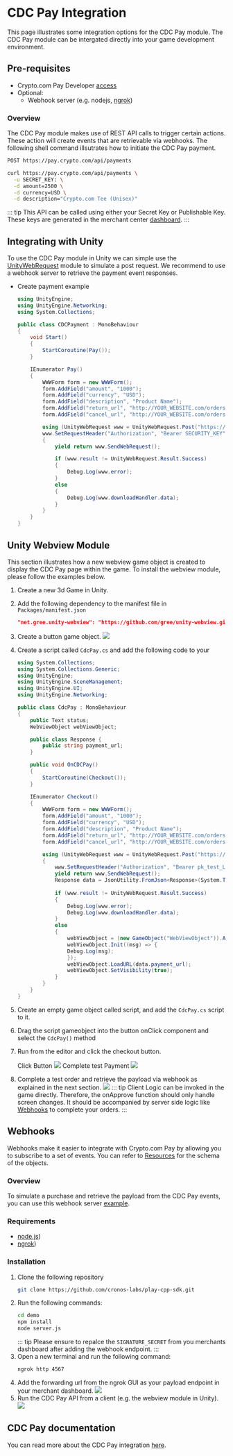 # CDC Pay Integration
This page illustrates some integration options for the CDC Pay module. The CDC Pay module can be intergated directly into your game development environment.

## Pre-requisites

- Crypto.com Pay Developer [access](https://merchant.crypto.com/users/sign_in/)
- Optional:
  - Webhook server (e.g. nodejs, [ngrok](https://ngrok.com/)) 

### Overview
The CDC Pay module makes use of REST API calls to trigger certain actions. These action will create events that are retrievable via webhooks. The following shell command illsutrates how to initiate the CDC Pay payment.

```sh
POST https://pay.crypto.com/api/payments
```
```sh
curl https://pay.crypto.com/api/payments \
  -u SECRET_KEY: \
  -d amount=2500 \
  -d currency=USD \
  -d description="Crypto.com Tee (Unisex)"
```

::: tip
This API can be called using either your Secret Key or Publishable Key. These keys are generated in the merchant center [dashboard](https://merchant.crypto.com/users/sign_in/).
:::

## Integrating with Unity
To use the CDC Pay module in Unity we can simple use the [UnityWebRequest](https://docs.unity3d.com/ScriptReference/Networking.UnityWebRequest.Post.html) module to simulate a post request. We recommend to use a webhook server to retrieve the payment event responses.

- Create payment example
    ```csharp
    using UnityEngine;
    using UnityEngine.Networking;
    using System.Collections;

    public class CDCPayment : MonoBehaviour
    {
        void Start()
        {
            StartCoroutine(Pay());
        }

        IEnumerator Pay()
        {
            WWWForm form = new WWWForm();
            form.AddField("amount", "1000");
            form.AddField("currency", "USD");
            form.AddField("description", "Product Name");
            form.AddField("return_url", "http://YOUR_WEBSITE.com/orders/123/complete");
            form.AddField("cancel_url", "http://YOUR_WEBSITE.com/orders/123/fail");

            using (UnityWebRequest www = UnityWebRequest.Post("https://pay.crypto.com/api/payments", form))
            www.SetRequestHeader("Authorization", "Bearer SECURITY_KEY");
            {
                yield return www.SendWebRequest();

                if (www.result != UnityWebRequest.Result.Success)
                {
                    Debug.Log(www.error);
                }
                else
                {
                    Debug.Log(www.downloadHandler.data);
                }
            }
        }
    }
    ```

## Unity Webview Module
This section illustrates how a new webview game object is created to display the CDC Pay page within the game. To install the webview module, please follow the examples below.

1. Create a new 3d Game in Unity.

2. Add the following dependency to the manifest file in `Packages/manifest.json`
    ```json
    "net.gree.unity-webview": "https://github.com/gree/unity-webview.git?path=/dist/package",
    ```

3. Create a button game object.
    <img src="./assets/web-view/web-view-integration-step-3.png" />

4. Create a script called `CdcPay.cs` and add the following code to your

    ```csharp
    using System.Collections;
    using System.Collections.Generic;
    using UnityEngine;
    using UnityEngine.SceneManagement;
    using UnityEngine.UI;
    using UnityEngine.Networking; 

    public class CdcPay : MonoBehaviour
    {
        public Text status;
        WebViewObject webViewObject;

        public class Response {
            public string payment_url;
        }

        public void OnCDCPay()
        {
            StartCoroutine(Checkout());
        }

        IEnumerator Checkout()
        {
            WWWForm form = new WWWForm();
            form.AddField("amount", "1000");
            form.AddField("currency", "USD");
            form.AddField("description", "Product Name");
            form.AddField("return_url", "http://YOUR_WEBSITE.com/orders/123/complete");
            form.AddField("cancel_url", "http://YOUR_WEBSITE.com/orders/123/fail");

            using (UnityWebRequest www = UnityWebRequest.Post("https://pay.crypto.com/api/payments", form))
            {
                www.SetRequestHeader("Authorization", "Bearer pk_test_Lp6yX1M1fyx4zmyAyzLNwH1H");
                yield return www.SendWebRequest();
                Response data = JsonUtility.FromJson<Response>(System.Text.Encoding.UTF8.GetString(www.downloadHandler.data));
                
                if (www.result != UnityWebRequest.Result.Success)
                {
                    Debug.Log(www.error);
                    Debug.Log(www.downloadHandler.data);
                }
                else
                {
                    webViewObject = (new GameObject("WebViewObject")).AddComponent<WebViewObject>();
                    webViewObject.Init((msg) => {
                    Debug.Log(msg);
                    });
                    webViewObject.LoadURL(data.payment_url);
                    webViewObject.SetVisibility(true); 
                }                    
            }
        }
    }
    ```

5. Create an empty game object called script, and add the `CdcPay.cs` script to it.

6. Drag the script gameobject into the button onClick component and select the `CdcPay()` method

6. Run from the editor and click the checkout button.

    Click Button 
    <img src="./assets/web-view/web-view-integration-step-7a.png" />
    Complete test Payment
    <img src="./assets/web-view/web-view-integration-step-7b.png" />

7. Complete a test order and retrieve the payload via webhook as explained in the next section.
    <img src="./assets/web-view/web-view-integration-step-8.png" />
::: tip
Client Logic can be invoked in the game directly. Therefore, the onApprove function should only handle screen changes. It should be accompanied by server side logic like [Webhooks](https://pay-docs.crypto.com/?shell#api-reference-webhooks) to complete your orders.
:::

## Webhooks
Webhooks make it easier to integrate with Crypto.com Pay by allowing you to subscribe to a set of events. You can refer to [Resources](https://pay-docs.crypto.com/?shell#api-reference-resources) for the schema of the objects.

### Overview
To simulate a purchase and retrieve the payload from the CDC Pay events, you can use this webhook server [example](https://github.com/cronos-labs/play-cpp-sdk/tree/main/demo).

### Requirements
- [node.js](https://nodejs.org/en/)) 
- [ngrok](https://ngrok.com/)) 

### Installation

 1. Clone the following repository
    ```sh
    git clone https://github.com/cronos-labs/play-cpp-sdk.git
    ```
2.  Run the following commands:
    ```sh
    cd demo
    npm install
    node server.js
    ```
    ::: tip
    Please ensure to repalce the `SIGNATURE_SECRET` from you merchants dashboard after adding the webhook endpoint.
    :::
4. Open a new terminal and run the following command:
    ```sh
    ngrok http 4567
    ```
5. Add the forwarding url from the ngrok GUI as your payload endpoint in your merchant dashboard.
    <img src="./assets/webhook/webhook-step-1.png" />
6. Run the CDC Pay API from a client (e.g. the webview module in Unity).
    <img src="./assets/webhook/webhook-step-2.png" />

## CDC Pay documentation
You can read more about the CDC Pay integration [here](https://pay-docs.crypto.com/?shell#overview-home).